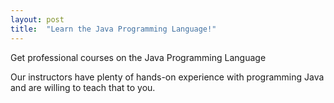 ```yaml
---
layout: post
title:  "Learn the Java Programming Language!"
---
```


Get professional courses on the Java Programming Language

Our instructors have plenty of hands-on experience with programming Java and are willing to teach that to you.
